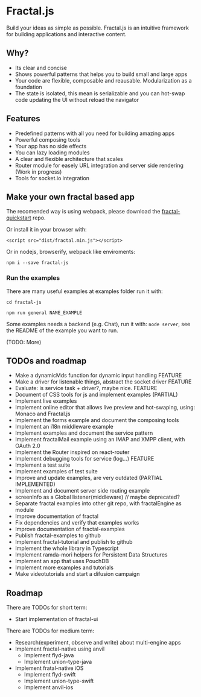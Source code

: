 # Fractal.js

Build your ideas as simple as possible. Fractal.js is an intuitive framework for building applications and interactive content.

## Why?

- Its clear and concise
- Shows powerful patterns that helps you to build small and large apps
- Your code are flexible, composable and reausable. Modularization as a foundation
- The state is isolated, this mean is serializable and you can hot-swap code updating the UI without reload the navigator

## Features

- Predefined patterns with all you need for building amazing apps
- Powerful composing tools
- Your app has no side effects
- You can lazy loading modules
- A clear and flexible architecture that scales
- Router module for easely URL integration and server side rendering (Work in progress)
- Tools for socket.io integration

## Make your own fractal based app

The recomended way is using webpack, please download the [fractal-quickstart](https://github.com/fractalPlatform/Fractal.js-quickstart) repo.

Or install it in your browser with:

```
<script src="dist/fractal.min.js"></script>
```

Or in nodejs, browserify, webpack like enviroments:

```
npm i --save fractal-js
```

### Run the examples

There are many useful examples at examples folder run it with:

```
cd fractal-js
```

```
npm run general NAME_EXAMPLE
```

Some examples needs a backend (e.g. Chat), run it with: `node server`, see the README of the example you want to run.


(TODO: More)

## TODOs and roadmap

- Make a dynamicMds function for dynamic input handling FEATURE
- Make a driver for listenable things, abstract the socket driver FEATURE
- Evaluate: is service task + driver?, maybe nice. FEATURE
- Document of CSS tools for js and implement examples (PARTIAL)
- Implement live examples
- Implement online editor that allows live preview and hot-swaping, using: Monaco and Fractal.js
- Implement the forms example and document the composing tools
- Implement an i18n middleware example
- Implement examples and document the service pattern
- Implement fractalMail example using an IMAP and XMPP client, with OAuth 2.0
- Implement the Router inspired on react-router
- Implement debugging tools for service (log...) FEATURE
- Implement a test suite
- Implement examples of test suite
- Improve and update examples, are very outdated (PARTIAL IMPLEMENTED)
- Implement and document server side routing example
- screenInfo as a Global listener(middleware) // maybe deprecated?
- Separate fractal examples into other git repo, with fractalEngine as module
- Improve documentation of fractal
- Fix dependencies and verify that examples works
- Improve documentation of fractal-examples
- Publish fractal-examples to github
- Implement fractal-tutorial and publish to github
- Implement the whole library in Typescript
- Implement ramda-mori helpers for Persistent Data Structures
- Implement an app that uses PouchDB
- Implement more examples and tutorials
- Make videotutorials and start a difusion campaign

## Roadmap

There are TODOs for short term:

- Start implementation of fractal-ui

There are TODOs for medium term:

- Research(experiment, observe and write) about multi-engine apps
- Implement fractal-native using anvil
  - Implement flyd-java
  - Implement union-type-java
- Implement fratal-native iOS
  - Implement flyd-swift
  - Implement union-type-swift
  - Implement anvil-ios
